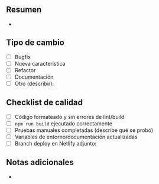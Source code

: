 ## Resumen
- 

## Tipo de cambio
- [ ] Bugfix
- [ ] Nueva característica
- [ ] Refactor
- [ ] Documentación
- [ ] Otro (describir):

## Checklist de calidad
- [ ] Código formateado y sin errores de lint/build
- [ ] `npm run build` ejecutado correctamente
- [ ] Pruebas manuales completadas (describe qué se probó)
- [ ] Variables de entorno/documentación actualizadas
- [ ] Branch deploy en Netlify adjunto: <!-- URL -->

## Notas adicionales
- 
